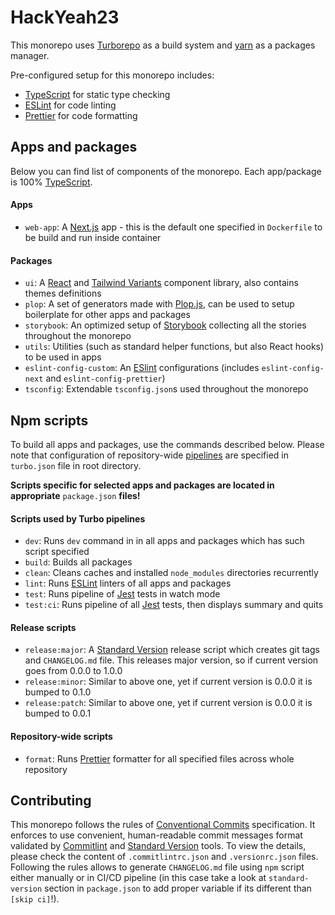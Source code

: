 # HackYeah23

This monorepo uses [Turborepo](https://turborepo.org) as a build system and [yarn](https://yarnpkg.com) as a packages manager.

Pre-configured setup for this monorepo includes:

- [TypeScript](https://www.typescriptlang.org) for static type checking
- [ESLint](https://eslint.org) for code linting
- [Prettier](https://prettier.io) for code formatting

## Apps and packages

Below you can find list of components of the monorepo. Each app/package is 100% [TypeScript](https://www.typescriptlang.org).

#### Apps

- `web-app`: A [Next.js](https://nextjs.org) app - this is the default one specified in `Dockerfile` to be build and run inside container

#### Packages

- `ui`: A [React](https://reactjs.org) and [Tailwind Variants](https://www.tailwind-variants.org) component library, also contains themes definitions
- `plop`: A set of generators made with [Plop.js](https://plopjs.com), can be used to setup boilerplate for other apps and packages
- `storybook`: An optimized setup of [Storybook](https://storybook.js.org) collecting all the stories throughout the monorepo
- `utils`: Utilities (such as standard helper functions, but also React hooks) to be used in apps
- `eslint-config-custom`: An [ESlint](https://eslint.org) configurations (includes `eslint-config-next` and `eslint-config-prettier`)
- `tsconfig`: Extendable `tsconfig.json`s used throughout the monorepo

## Npm scripts

To build all apps and packages, use the commands described below. Please note that configuration of repository-wide [pipelines](https://turborepo.org/docs/core-concepts/pipelines) are specified in `turbo.json` file in root directory.

**Scripts specific for selected apps and packages are located in appropriate** `package.json` **files!**

#### Scripts used by Turbo pipelines

- `dev`: Runs `dev` command in in all apps and packages which has such script specified
- `build`: Builds all packages
- `clean`: Cleans caches and installed `node_modules` directories recurrently
- `lint`: Runs [ESLint](https://eslint.org) linters of all apps and packages
- `test`: Runs pipeline of [Jest](https://jestjs.io) tests in watch mode
- `test:ci`: Runs pipeline of all [Jest](https://jestjs.io) tests, then displays summary and quits

#### Release scripts

- `release:major`: A [Standard Version](https://github.com/conventional-changelog/standard-version) release script which creates git tags and `CHANGELOG.md` file. This releases major version, so if current version goes from 0.0.0 to 1.0.0
- `release:minor`: Similar to above one, yet if current version is 0.0.0 it is bumped to 0.1.0
- `release:patch`: Similar to above one, yet if current version is 0.0.0 it is bumped to 0.0.1

#### Repository-wide scripts

- `format`: Runs [Prettier](https://prettier.io/) formatter for all specified files across whole repository

## Contributing

This monorepo follows the rules of [Conventional Commits](https://conventionalcommits.org) specification. It enforces to use convenient, human-readable commit messages format validated by [Commitlint](https://commitlint.js.org) and [Standard Version](https://github.com/conventional-changelog/standard-version) tools. To view the details, please check the content of `.commitlintrc.json` and `.versionrc.json` files. Following the rules allows to generate `CHANGELOG.md` file using `npm` script either manually or in CI/CD pipeline (in this case take a look at `standard-version` section in `package.json` to add proper variable if its different than `[skip ci]`!).
